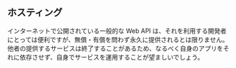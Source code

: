 ## ホスティング

インターネットで公開されている一般的な Web API は、それを利用する開発者にとっては便利ですが、無償・有償を問わず永久に提供されるとは限りません。
他者の提供するサービスは終了することがあるため、なるべく自身のアプリをそれに依存させず、自身でサービスを運用することが望ましいでしょう。
